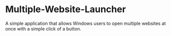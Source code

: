 # Multiple-Website-Launcher
A simple application that allows Windows users to open multiple websites at once with a simple click of a button.
